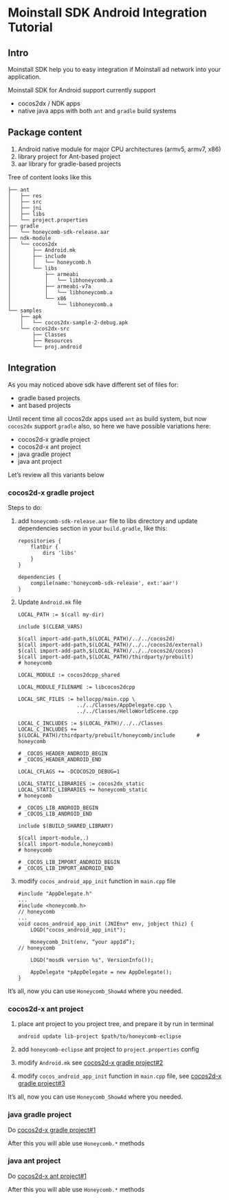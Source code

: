 # Moinstall SDK Android Integration Tutorial

## Intro
Moinstall SDK help you to easy integration if Moinstall ad network into your application.

Moinstall SDK for Android support currently support
 * cocos2dx / NDK apps
 * native java apps with both `ant` and `gradle` build systems 

## Package content
1. Android native module for major CPU architectures (armv5, armv7, x86)
2. library project for Ant-based project 
3. aar library for gradle-based projects 

Tree of content looks like this
```
├── ant
│   ├── res
│   ├── src
│   ├── jni
│   ├── libs
│   └── project.properties
├── gradle
│   └── honeycomb-sdk-release.aar
├── ndk-module
│   └── cocos2dx
│       ├── Android.mk
│       ├── include
│       │   └── honeycomb.h
│       └── libs
│           ├── armeabi
│           │   └── libhoneycomb.a
│           ├── armeabi-v7a
│           │   └── libhoneycomb.a
│           └── x86
│               └── libhoneycomb.a
└── samples
    ├── apk
    │   └── cocos2dx-sample-2-debug.apk
    └── cocos2dx-src
        ├── Classes
        ├── Resources
        └── proj.android
```

## Integration

As you may noticed above sdk have different set of files for:

 * gradle based projects
 * ant based projects

Until recent time all cocos2dx apps used `ant` as build system, but now `cocos2dx` support `gradle` also, so here we have possible variations here:

 * cocos2d-x gradle project
 * cocos2d-x ant project
 * java gradle project
 * java ant project

Let’s review all this variants below

### cocos2d-x gradle project

Steps to do:
1. add `honeycomb-sdk-release.aar` file to libs directory and update dependencies section in your `build.gradle`, like this:

    ```
    repositories {
        flatDir {
            dirs 'libs'
        }
    }
    
    dependencies {
        compile(name:'honeycomb-sdk-release', ext:'aar')
    }
    ```
2. Update `Android.mk` file

    ```
    LOCAL_PATH := $(call my-dir)
    
    include $(CLEAR_VARS)
    
    $(call import-add-path,$(LOCAL_PATH)/../../cocos2d)
    $(call import-add-path,$(LOCAL_PATH)/../../cocos2d/external)
    $(call import-add-path,$(LOCAL_PATH)/../../cocos2d/cocos)
    $(call import-add-path,$(LOCAL_PATH)/thirdparty/prebuilt)                      # honeycomb                    
    
    LOCAL_MODULE := cocos2dcpp_shared
    
    LOCAL_MODULE_FILENAME := libcocos2dcpp
    
    LOCAL_SRC_FILES := hellocpp/main.cpp \
                       ../../Classes/AppDelegate.cpp \
                       ../../Classes/HelloWorldScene.cpp
    
    LOCAL_C_INCLUDES := $(LOCAL_PATH)/../../Classes
    LOCAL_C_INCLUDES += $(LOCAL_PATH)/thirdparty/prebuilt/honeycomb/include       # honeycomb
    
    # _COCOS_HEADER_ANDROID_BEGIN
    # _COCOS_HEADER_ANDROID_END
    
    LOCAL_CFLAGS += -DCOCOS2D_DEBUG=1
    
    LOCAL_STATIC_LIBRARIES := cocos2dx_static
    LOCAL_STATIC_LIBRARIES += honeycomb_static                                   # honeycomb
    
    # _COCOS_LIB_ANDROID_BEGIN
    # _COCOS_LIB_ANDROID_END
    
    include $(BUILD_SHARED_LIBRARY)
    
    $(call import-module,.)
    $(call import-module,honeycomb)                                              # honeycomb
    
    # _COCOS_LIB_IMPORT_ANDROID_BEGIN
    # _COCOS_LIB_IMPORT_ANDROID_END
    ```
3. modify `cocos_android_app_init` function in `main.cpp` file

    ```
    #include "AppDelegate.h"
    ...
    #include <honeycomb.h>                                                         // honeycomb
    ...
    void cocos_android_app_init (JNIEnv* env, jobject thiz) {
        LOGD("cocos_android_app_init");
    
        Honeycomb_Init(env, “your appId”);                                         // honeycomb
    
        LOGD("mosdk version %s", VersionInfo());

        AppDelegate *pAppDelegate = new AppDelegate();
    }
    ```

It’s all, now you can use `Honeycomb_ShowAd` where you needed.

### cocos2d-x ant project
1. place ant project to you project tree, and prepare it by run in terminal

    ```
    android update lib-project $path/to/honeycomb-eclipse
    ```
2. add `honeycomb-eclipse` ant project to `project.properties` config
3. modify `Android.mk` see [cocos2d-x gradle project#2](#cocos2d-x-gradle-project)
4. modify `cocos_android_app_init` function in `main.cpp` file, see [cocos2d-x gradle project#3](#cocos2d-x-gradle-project)

It’s all, now you can use `Honeycomb_ShowAd` where you needed.

### java gradle project
Do [cocos2d-x gradle project#1](#cocos2d-x-gradle-project)

After this you will able use `Honeycomb.*` methods

### java ant project
Do [cocos2d-x ant project#1](#ccocos2d-x-ant-project)

After this you will able use `Honeycomb.*` methods

